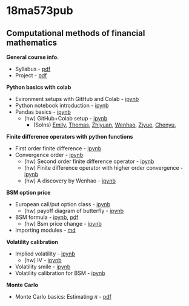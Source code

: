 # 18ma573pub
## Computational methods of financial mathematics

__General course info.__
- Syllabus - [pdf](doc/syllabus_v01.pdf)
- Project - [pdf](doc/capstone.pdf)

__Python basics with colab__
- Evironment setups with GitHub and Colab - [ipynb](src/first_notebook_v01.ipynb)
- Python notebook introduction - [ipynb](src/python_notebook.ipynb)
- Pandas basics - [ipynb](src/pandas_basics_v01.ipynb)
  - (hw) GitHub+Colab setup - [ipynb](src/hw_github_colab.ipynb)
    - (Solns)
      [Emily](https://github.com/hechen2020/19ma573HuixinChen),
      [Thomas](https://github.com/TALeonard/19ma573thomasleonard),
      [Zhiyuan](https://github.com/ZhyShe/18ma573ZhiyuanShe),
      [Wenhao](https://github.com/wqiu96/19ma573WenhaoQIU),
      [Ziyue](https://github.com/ZiyueNie/19ma573ZiyueNie),
      [Chenyu](https://github.com/wuchenyu38/18ma573chenyuwu),

__Finite difference operators with python functions__
- First order finite difference - [ipynb](src/first_fd_v01.ipynb)
- Convergence order - [ipynb](src/ffd_convergence_rate_v01.ipynb)
  - (hw) Second order finite difference operator - [ipynb](src/second_fd_v01.ipynb) 
  - (hw) Finite difference operator with higher order convergence - [ipynb](src/ex_fd_v01.ipynb)
  - (hw) A discovery by Wenhao - [ipynb](https://nbviewer.jupyter.org/github/songqsh/18ma573pub/blob/master/src/fd_ex_01.ipynb)

__BSM option price__
- European call/put option class - [ipynb](src/european_options_class.ipynb)
  - (hw) payoff diagram of butterfly - 
  [ipynb](src/option_combinations.ipynb)
- BSM formula - [ipynb](src/bsm_formula_v01.ipynb), [pdf](doc/bsm_formula_v01.ipynb.pdf)
  - (hw) Bsm price change - [ipynb](src/bsm_price_change.ipynb)
- Importing modules - [md](src/import_modules.md)

__Volatility calibration__

- Implied volatility - [ipynb](src/implied_vol_v01.ipynb)
  - (hw) IV - [ipynb](src/hw_implied_vol.ipynb)
- Volatility smile - [ipynb](src/vol_smile.ipynb)
- Volatility calibration for BSM - [ipynb](src/bsm_calibration.ipynb)

__Monte Carlo__
- Monte Carlo basics: Estimating $\pi$ - [pdf](doc/pi_mc_01.pdf)
